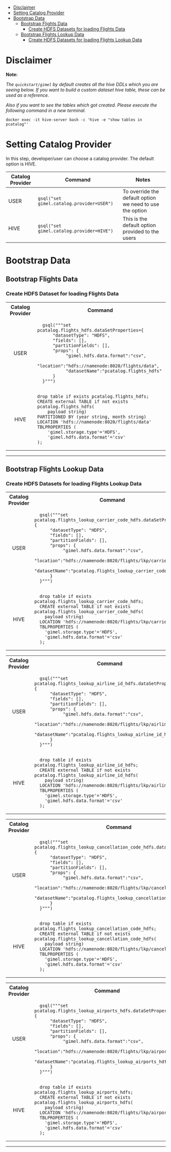 * [Disclaimer](#disclaimer)
* [Setting Catalog Provider](#setting-catalog-provider)
* [Bootstrap Data](#bootstrap-data)
   * [Bootstrap Flights Data](#bootstrap-flights-data) 
      * [Create HDFS Datasets for loading Flights Data](#create-hdfs-dataset-for-loading-flights-data)
   * [Bootstrap Flights Lookup Data](#bootstrap-flights-lookup-data)
      * [Create HDFS Datasets for loading Flights Lookup Data](#create-hdfs-datasets-for-loading-flights-lookup-data)

# Disclaimer
**Note:** 

*The ```quickstart/gimel``` by default creates all the hive DDLs which you are seeing below. 
If you want to build a custom dataset hive table, these can be used as a reference.*

*Also if you want to see the tables which got created. Please execute the following command in a new terminal.*
```
docker exec -it hive-server bash -c 'hive -e "show tables in  pcatalog"'
```


# Setting Catalog Provider
In this step, developer/user can choose a catalog provider. The default option is HIVE.



| Catalog Provider | Command | Notes |
| ---------------- | -------- | -------- |
| USER | ```gsql("set gimel.catalog.provider=USER")``` | To override the default option we need to use the option|
| HIVE | ```gsql("set gimel.catalog.provider=HIVE")``` | This is the default option provided to the users |

# Bootstrap Data

## Bootstrap Flights Data

### Create HDFS Dataset for loading Flights Data
<table>
  <tbody>
    <tr>
      <th align="center">Catalog Provider</th>
      <th align="center">Command</th>
    </tr>
    <tr>
      <td align="center">USER</td>
      <td align="left">
      
      gsql("""set pcatalog.flights_hdfs.dataSetProperties={ 
          "datasetType": "HDFS",
          "fields": [],
          "partitionFields": [],
          "props": {
               "gimel.hdfs.data.format":"csv",
               "location":"hdfs://namenode:8020/flights/data",
               "datasetName":"pcatalog.flights_hdfs"
          }
      }""")
     
   </td>
   </tr>
   <tr>
         <td align="center">HIVE</td>
         <td align="left">
         
    drop table if exists pcatalog.flights_hdfs;
    CREATE external TABLE if not exists pcatalog.flights_hdfs(
        payload string)
    PARTITIONED BY (year string, month string)
    LOCATION 'hdfs://namenode:8020/flights/data'
    TBLPROPERTIES (
        'gimel.storage.type'='HDFS',
        'gimel.hdfs.data.format'='csv'
    );
        
   </td>
   </tr>
  </tbody>
</table>

___________________________________________________________________________________________________________________

## Bootstrap Flights Lookup Data

### Create HDFS Datasets for loading Flights Lookup Data
<table>
  <tbody>
    <tr>
      <th align="center">Catalog Provider</th>
      <th align="center">Command</th>
    </tr>
    <tr>
      <td align="center">USER</td>
      <td align="left">
      
      gsql("""set pcatalog.flights_lookup_carrier_code_hdfs.dataSetProperties={
          "datasetType": "HDFS",
          "fields": [],
          "partitionFields": [],
          "props": {
               "gimel.hdfs.data.format":"csv",
               "location":"hdfs://namenode:8020/flights/lkp/carrier_code",
               "datasetName":"pcatalog.flights_lookup_carrier_code_hdfs"
          }
      }""")
     
   </td>
   </tr>
   <tr>
         <td align="center">HIVE</td>
         <td align="left">
         
      drop table if exists pcatalog.flights_lookup_carrier_code_hdfs;
      CREATE external TABLE if not exists pcatalog.flights_lookup_carrier_code_hdfs(
        payload string)
      LOCATION 'hdfs://namenode:8020/flights/lkp/carrier_code'
      TBLPROPERTIES (
        'gimel.storage.type'='HDFS',
        'gimel.hdfs.data.format'='csv'
      );
        
   </td>
   </tr>
  </tbody>
</table>


<table>
  <tbody>
    <tr>
      <th align="center">Catalog Provider</th>
      <th align="center">Command</th>
    </tr>
    <tr>
      <td align="center">USER</td>
      <td align="left">
      
      gsql("""set pcatalog.flights_lookup_airline_id_hdfs.dataSetProperties={
          "datasetType": "HDFS",
          "fields": [],
          "partitionFields": [],
          "props": {
               "gimel.hdfs.data.format":"csv",
               "location":"hdfs://namenode:8020/flights/lkp/airline_id",
               "datasetName":"pcatalog.flights_lookup_airline_id_hdfs"
          }
      }""")
     
   </td>
   </tr>
   <tr>
         <td align="center">HIVE</td>
         <td align="left">
      
      drop table if exists pcatalog.flights_lookup_airline_id_hdfs;   
      CREATE external TABLE if not exists pcatalog.flights_lookup_airline_id_hdfs(
        payload string)
      LOCATION 'hdfs://namenode:8020/flights/lkp/airline_id'
      TBLPROPERTIES (
        'gimel.storage.type'='HDFS',
        'gimel.hdfs.data.format'='csv'
      );
        
   </td>
   </tr>
  </tbody>
</table>


<table>
  <tbody>
    <tr>
      <th align="center">Catalog Provider</th>
      <th align="center">Command</th>
    </tr>
    <tr>
      <td align="center">USER</td>
      <td align="left">
      
      gsql("""set pcatalog.flights_lookup_cancellation_code_hdfs.dataSetProperties={
          "datasetType": "HDFS",
          "fields": [],
          "partitionFields": [],
          "props": {
               "gimel.hdfs.data.format":"csv",
               "location":"hdfs://namenode:8020/flights/lkp/cancellation_code",
               "datasetName":"pcatalog.flights_lookup_cancellation_code_hdfs"
          }
      }""")
     
   </td>
   </tr>
   <tr>
         <td align="center">HIVE</td>
         <td align="left">
      
      drop table if exists pcatalog.flights_lookup_cancellation_code_hdfs;   
      CREATE external TABLE if not exists pcatalog.flights_lookup_cancellation_code_hdfs(
        payload string)
      LOCATION 'hdfs://namenode:8020/flights/lkp/cancellation_code'
      TBLPROPERTIES (
        'gimel.storage.type'='HDFS',
        'gimel.hdfs.data.format'='csv'
      );
        
   </td>
   </tr>
  </tbody>
</table>


<table>
  <tbody>
    <tr>
      <th align="center">Catalog Provider</th>
      <th align="center">Command</th>
    </tr>
    <tr>
      <td align="center">USER</td>
      <td align="left">
      
      gsql("""set pcatalog.flights_lookup_airports_hdfs.dataSetProperties={
          "datasetType": "HDFS",
          "fields": [],
          "partitionFields": [],
          "props": {
               "gimel.hdfs.data.format":"csv",
               "location":"hdfs://namenode:8020/flights/lkp/airports",
               "datasetName":"pcatalog.flights_lookup_airports_hdfs"
          }
      }""")
     
   </td>
   </tr>
   <tr>
         <td align="center">HIVE</td>
         <td align="left">
      
      drop table if exists pcatalog.flights_lookup_airports_hdfs;  
      CREATE external TABLE if not exists pcatalog.flights_lookup_airports_hdfs(
        payload string)
      LOCATION 'hdfs://namenode:8020/flights/lkp/airports'
      TBLPROPERTIES (
        'gimel.storage.type'='HDFS',
        'gimel.hdfs.data.format'='csv'
      );
        
   </td>
   </tr>
  </tbody>
</table>

___________________________________________________________________________________________________________________
